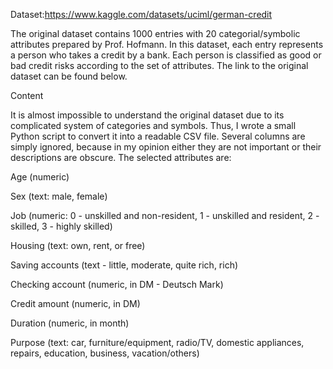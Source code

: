 Dataset:https://www.kaggle.com/datasets/uciml/german-credit


The original dataset contains 1000 entries with 20 categorial/symbolic attributes prepared by Prof. Hofmann. In this dataset, each entry represents a person who takes a credit by a bank. Each person is classified as good or bad credit risks according to the set of attributes. The link to the original dataset can be found below.


Content


It is almost impossible to understand the original dataset due to its complicated system of categories and symbols. Thus, I wrote a small Python script to convert it into a readable CSV file. Several columns are simply ignored, because in my opinion either they are not important or their descriptions are obscure. The selected attributes are:


Age (numeric)


Sex (text: male, female)


Job (numeric: 0 - unskilled and non-resident, 1 - unskilled and resident, 2 - skilled, 3 - highly skilled)


Housing (text: own, rent, or free)


Saving accounts (text - little, moderate, quite rich, rich)


Checking account (numeric, in DM - Deutsch Mark)


Credit amount (numeric, in DM)


Duration (numeric, in month)


Purpose (text: car, furniture/equipment, radio/TV, domestic appliances, repairs, education, business, vacation/others)
